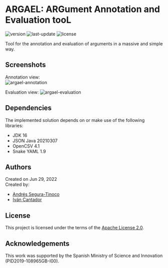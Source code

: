 # ARGAEL: ARGument Annotation and Evaluation tooL
![version](https://img.shields.io/badge/version-0.9.12-blue)
![last-update](https://img.shields.io/badge/last_update-7/25/2022-orange)
![license](https://img.shields.io/badge/license-Apache_2.0-brightgreen)

Tool for the annotation and evaluation of arguments in a massive and simple way.

## Screenshots
Annotation view:  
![argael-annotation](https://raw.githubusercontent.com/argrecsys/argael/main/images/argael-annotation-view.png)

Evaluation view:
![argael-evaluation](https://raw.githubusercontent.com/argrecsys/argael/main/images/argael-evaluation-view.png)

## Dependencies
The implemented solution depends on or make use of the following libraries:
- JDK 16
- JSON Java 20210307
- OpenCSV 4.1
- Snake YAML 1.9

## Authors
Created on Jun 29, 2022  
Created by:
- <a href="https://github.com/ansegura7" target="_blank">Andrés Segura-Tinoco</a>
- <a href="http://arantxa.ii.uam.es/~cantador/" target="_blank">Iv&aacute;n Cantador</a>

## License
This project is licensed under the terms of the <a href="https://github.com/argrecsys/argael/blob/main/LICENSE">Apache License 2.0</a>.

## Acknowledgements
This work was supported by the Spanish Ministry of Science and Innovation (PID2019-108965GB-I00).
